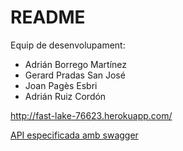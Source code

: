 # README

Equip de desenvolupament:

* Adrián Borrego Martínez
* Gerard Pradas San José
* Joan Pagès Esbri
* Adrián Ruiz Cordón

http://fast-lake-76623.herokuapp.com/

[API especificada amb swagger](https://drive.google.com/file/d/0B7BMaLyaJJnXYUJBTTFlM1BIVEU/view?usp=sharing)